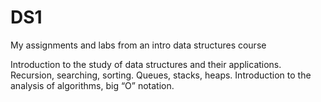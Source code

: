 # DS1
My assignments and labs from an intro data structures course

Introduction to the study of data structures and their applications. Recursion, searching, sorting. Queues, stacks, heaps. Introduction to the analysis of algorithms, big “O” notation.
